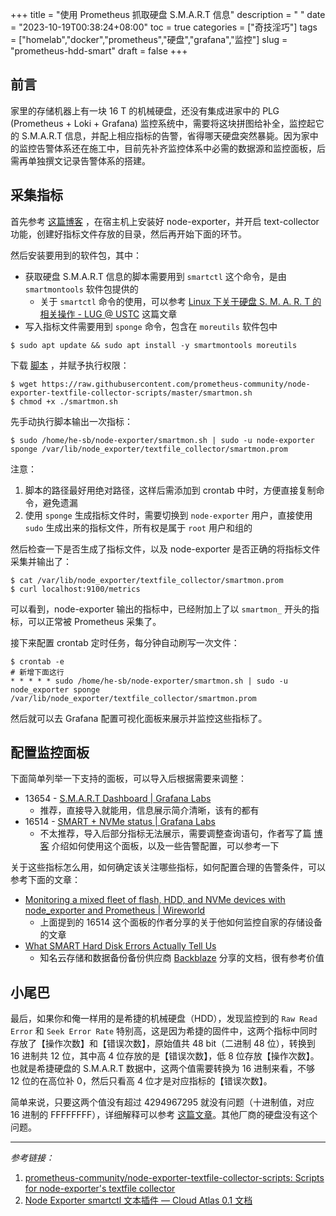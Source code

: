 +++
title = "使用 Prometheus 抓取硬盘 S.M.A.R.T 信息"
description = " "
date = "2023-10-19T00:38:24+08:00"
toc = true
categories = ["奇技淫巧"]
tags = ["homelab","docker","prometheus","硬盘","grafana","监控"]
slug = "prometheus-hdd-smart"
draft = false
+++

## 前言

家里的存储机器上有一块 16 T 的机械硬盘，还没有集成进家中的 PLG (Prometheus + Loki + Grafana) 监控系统中，需要将这块拼图给补全，监控起它的 S.M.A.R.T 信息，并配上相应指标的告警，省得哪天硬盘突然暴毙。因为家中的监控告警体系还在施工中，目前先补齐监控体系中必需的数据源和监控面板，后需再单独撰文记录告警体系的搭建。

## 采集指标

首先参考 [这篇博客](/posts/install-node-exporter-on-linux-host/) ，在宿主机上安装好 node-exporter，并开启 text-collector 功能，创建好指标文件存放的目录，然后再开始下面的环节。

然后安装要用到的软件包，其中：

- 获取硬盘 S.M.A.R.T 信息的脚本需要用到 `smartctl` 这个命令，是由 `smartmontools` 软件包提供的
  - 关于 `smartctl` 命令的使用，可以参考 [Linux 下关于硬盘 S. M. A. R. T 的相关操作 - LUG @ USTC](https://lug.ustc.edu.cn/wiki/linux_digest/smartmontools/) 这篇文章
- 写入指标文件需要用到 `sponge` 命令，包含在 `moreutils` 软件包中

```shell
$ sudo apt update && sudo apt install -y smartmontools moreutils
```

下载 [脚本](https://github.com/prometheus-community/node-exporter-textfile-collector-scripts/blob/master/smartmon.sh) ，并赋予执行权限：

```shell
$ wget https://raw.githubusercontent.com/prometheus-community/node-exporter-textfile-collector-scripts/master/smartmon.sh
$ chmod +x ./smartmon.sh
```

先手动执行脚本输出一次指标：

```shell
$ sudo /home/he-sb/node-exporter/smartmon.sh | sudo -u node-exporter sponge /var/lib/node_exporter/textfile_collector/smartmon.prom
```

注意：

1. 脚本的路径最好用绝对路径，这样后需添加到 crontab 中时，方便直接复制命令，避免遗漏
2. 使用 `sponge` 生成指标文件时，需要切换到 `node-exporter` 用户，直接使用 `sudo` 生成出来的指标文件，所有权是属于 `root` 用户和组的

然后检查一下是否生成了指标文件，以及 node-exporter 是否正确的将指标文件采集并输出了：

```shell
$ cat /var/lib/node_exporter/textfile_collector/smartmon.prom
$ curl localhost:9100/metrics
```

可以看到，node-exporter 输出的指标中，已经附加上了以 `smartmon_` 开头的指标，可以正常被 Prometheus 采集了。

接下来配置 crontab 定时任务，每分钟自动刷写一次文件：

```shell
$ crontab -e
# 新增下面这行
* * * * * sudo /home/he-sb/node-exporter/smartmon.sh | sudo -u node_exporter sponge /var/lib/node_exporter/textfile_collector/smartmon.prom
```

然后就可以去 Grafana 配置可视化面板来展示并监控这些指标了。

## 配置监控面板

下面简单列举一下支持的面板，可以导入后根据需要来调整：

- 13654 - [S.M.A.R.T Dashboard | Grafana Labs](https://grafana.com/grafana/dashboards/13654-s-m-a-r-t-dashboard/)
  - 推荐，直接导入就能用，信息展示简介清晰，该有的都有
- 16514 - [SMART + NVMe status | Grafana Labs](https://grafana.com/grafana/dashboards/16514-smart-nvme-status/)
  - 不太推荐，导入后部分指标无法展示，需要调整查询语句，作者写了篇 [博客](https://www.wirewd.com/hacks/blog/monitoring_a_mixed_fleet_of_flash_hdd_and_nvme_devices_with_node_exporter_and_prometheus) 介绍如何使用这个面板，以及一些告警配置，可以参考一下

关于这些指标怎么用，如何确定该关注哪些指标，如何配置合理的告警条件，可以参考下面的文章：

- [Monitoring a mixed fleet of flash, HDD, and NVMe devices with node_exporter and Prometheus | Wireworld](https://www.wirewd.com/hacks/blog/monitoring_a_mixed_fleet_of_flash_hdd_and_nvme_devices_with_node_exporter_and_prometheus)
  - 上面提到的 16514 这个面板的作者分享的关于他如何监控自家的存储设备的文章
- [What SMART Hard Disk Errors Actually Tell Us](https://www.backblaze.com/blog/what-smart-stats-indicate-hard-drive-failures/)
  - 知名云存储和数据备份备份供应商 [Backblaze](https://www.backblaze.com/) 分享的文档，很有参考价值

## 小尾巴

最后，如果你和俺一样用的是希捷的机械硬盘（HDD），发现监控到的 `Raw Read Error` 和 `Seek Error Rate` 特别高，这是因为希捷的固件中，这两个指标中同时存放了【操作次数】和【错误次数】，原始值共 48 bit（二进制 48 位），转换到 16 进制共 12 位，其中高 4 位存放的是【错误次数】，低 8 位存放【操作次数】。也就是希捷硬盘的 S.M.A.R.T 数据中，这两个值需要转换为 16 进制来看，不够 12 位的在高位补 0，然后只看高 4 位才是对应指标的【错误次数】。

简单来说，只要这两个值没有超过 4294967295 就没有问题（十进制值，对应 16 进制的 FFFFFFFF），详细解释可以参考 [这篇文章](https://www.bilibili.com/read/cv15153028/)。其他厂商的硬盘没有这个问题。

---

*参考链接：*

1. [prometheus-community/node-exporter-textfile-collector-scripts: Scripts for node-exporter's textfile collector](https://github.com/prometheus-community/node-exporter-textfile-collector-scripts)
2. [Node Exporter smartctl 文本插件 — Cloud Atlas 0.1 文档](https://cloud-atlas.readthedocs.io/zh_CN/latest/kubernetes/monitor/prometheus/prometheus_exporters/node_exporter_smartctl_text_plugin.html)
